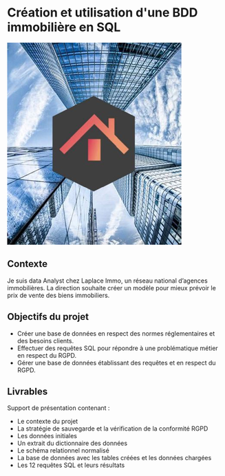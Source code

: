 # Création et utilisation d'une BDD immobilière en SQL
![](https://github.com/Jordan-Giltien/creation_gestion_bdd_immo_SQL/blob/main/images/image_creation_gestion_bdd_immo_SQL.JPG)

## Contexte
Je suis data Analyst chez Laplace Immo, un réseau national d’agences immobilières. La direction souhaite créer un modèle pour mieux prévoir le prix de vente des biens immobiliers.

## Objectifs du projet
* Créer une base de données en respect des normes réglementaires et des besoins clients.
* Effectuer des requêtes SQL pour répondre à une problématique métier en respect du RGPD.
* Gérer une base de données établissant des requêtes et en respect du RGPD.

## Livrables
Support de présentation contenant :
* Le contexte du projet
* La stratégie de sauvegarde et la vérification de la conformité RGPD
* Les données initiales
* Un extrait du dictionnaire des données
* Le schéma relationnel normalisé
* La base de données avec les tables créées et les données chargées
* Les 12 requêtes SQL et leurs résultats
